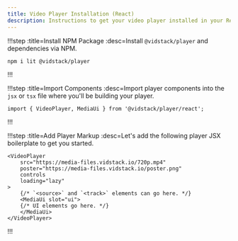```yaml
---
title: Video Player Installation (React)
description: Instructions to get your video player installed in your React project and on-screen.
---
```


!!!step :title=Install NPM Package :desc=Install `@vidstack/player` and dependencies via NPM.

```bash:copy
npm i lit @vidstack/player
```

!!!

!!!step :title=Import Components :desc=Import player components into the `jsx` or `tsx` file where you'll be building your player.

```js:copy
import { VideoPlayer, MediaUi } from '@vidstack/player/react';
```

!!!

!!!step :title=Add Player Markup :desc=Let's add the following player JSX boilerplate to get you started.

```jsx:copy
<VideoPlayer
	src="https://media-files.vidstack.io/720p.mp4"
	poster="https://media-files.vidstack.io/poster.png"
	controls
	loading="lazy"
>
	{/* `<source>` and `<track>` elements can go here. */}
	<MediaUi slot="ui">
  	{/* UI elements go here. */}
	</MediaUi>
</VideoPlayer>
```

!!!
